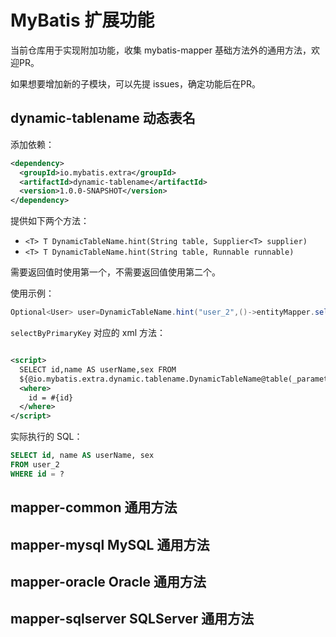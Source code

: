 # MyBatis 扩展功能

当前仓库用于实现附加功能，收集 mybatis-mapper 基础方法外的通用方法，欢迎PR。

如果想要增加新的子模块，可以先提 issues，确定功能后在PR。

## dynamic-tablename 动态表名

添加依赖：

```xml
<dependency>
  <groupId>io.mybatis.extra</groupId>
  <artifactId>dynamic-tablename</artifactId>
  <version>1.0.0-SNAPSHOT</version>
</dependency>
```

提供如下两个方法：

- `<T> T DynamicTableName.hint(String table, Supplier<T> supplier)`
- `<T> T DynamicTableName.hint(String table, Runnable runnable)`

需要返回值时使用第一个，不需要返回值使用第二个。

使用示例：

```java
Optional<User> user=DynamicTableName.hint("user_2",()->entityMapper.selectByPrimaryKey(1L));
```

`selectByPrimaryKey` 对应的 xml 方法：

```xml

<script>
  SELECT id,name AS userName,sex FROM
  ${@io.mybatis.extra.dynamic.tablename.DynamicTableName@table(_parameter, xxx@class)}
  <where>
    id = #{id}
  </where>
</script>
```

实际执行的 SQL：

```sql
SELECT id, name AS userName, sex
FROM user_2
WHERE id = ?
```

## mapper-common 通用方法

## mapper-mysql MySQL 通用方法

## mapper-oracle Oracle 通用方法

## mapper-sqlserver SQLServer 通用方法
